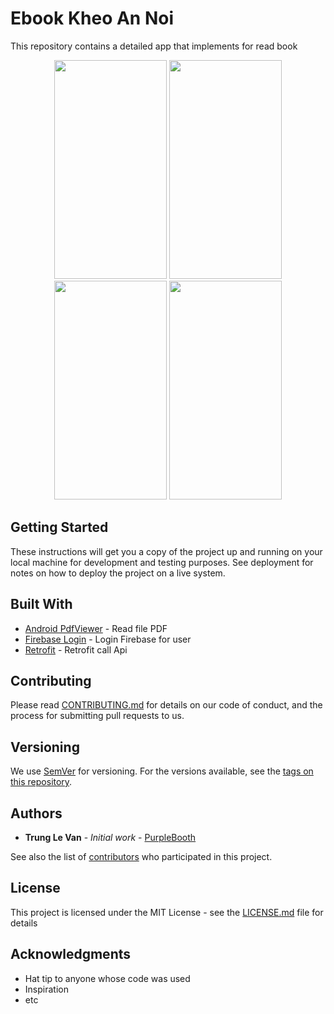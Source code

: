 # Ebook Kheo An Noi

This repository contains a detailed app that implements  for read book

<p align="center">
  <img src="https://firebasestorage.googleapis.com/v0/b/project-4182364925654083972.appspot.com/o/device-2018-08-14-093548.png?alt=media&token=2d228db4-4566-4681-9d86-99edc2cc8b55" width="180" height="350">
   <img src="https://firebasestorage.googleapis.com/v0/b/project-4182364925654083972.appspot.com/o/device-2018-08-14-093453.png?alt=media&token=a94948b0-0e83-4f6d-863a-2caf69d020d3" width="180" height="350">
    <img src="https://firebasestorage.googleapis.com/v0/b/project-4182364925654083972.appspot.com/o/photo_2018-08-14_09-39-53.jpg?alt=media&token=e233608e-a286-4b70-be41-9bb2f9e1f719" width="180" height="350">
   <img src="https://firebasestorage.googleapis.com/v0/b/project-4182364925654083972.appspot.com/o/device-2018-08-14-093619.png?alt=media&token=7eb2ee7d-6ace-48ac-9ca3-95024cc2959a" width="180" height="350">
</p>

## Getting Started

These instructions will get you a copy of the project up and running on your local machine for development and testing purposes. See deployment for notes on how to deploy the project on a live system.

## Built With

* [Android PdfViewer](https://github.com/barteksc/AndroidPdfViewer) - Read file PDF
* [Firebase Login](https://console.firebase.google.com/) - Login Firebase for user
* [Retrofit](https://github.com/square/retrofit) - Retrofit call Api
## Contributing

Please read [CONTRIBUTING.md](https://gist.github.com/PurpleBooth/b24679402957c63ec426) for details on our code of conduct, and the process for submitting pull requests to us.

## Versioning

We use [SemVer](http://semver.org/) for versioning. For the versions available, see the [tags on this repository](https://github.com/your/project/tags). 

## Authors

* **Trung Le Van** - *Initial work* - [PurpleBooth](https://github.com/trungtrangtreo/)

See also the list of [contributors](https://github.com/your/project/contributors) who participated in this project.

## License

This project is licensed under the MIT License - see the [LICENSE.md](LICENSE.md) file for details

## Acknowledgments

* Hat tip to anyone whose code was used
* Inspiration
* etc
